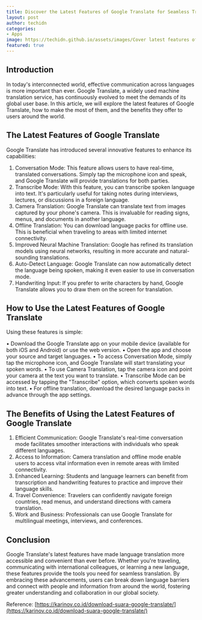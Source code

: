 ```yaml
---
title: Discover the Latest Features of Google Translate for Seamless Translation
layout: post
author: techidn
categories: 
- Apps
image: https://techidn.github.io/assets/images/Cover latest features of google translate.jpg
featured: true
---
```


## Introduction

In today's interconnected world, effective communication across languages is more important than ever. Google Translate, a widely used machine translation service, has continuously evolved to meet the demands of its global user base. In this article, we will explore the latest features of Google Translate, how to make the most of them, and the benefits they offer to users around the world.

## The Latest Features of Google Translate

Google Translate has introduced several innovative features to enhance its capabilities:

1. Conversation Mode: This feature allows users to have real-time, translated conversations. Simply tap the microphone icon and speak, and Google Translate will provide translations for both parties.
2. Transcribe Mode: With this feature, you can transcribe spoken language into text. It's particularly useful for taking notes during interviews, lectures, or discussions in a foreign language.
3. Camera Translation: Google Translate can translate text from images captured by your phone's camera. This is invaluable for reading signs, menus, and documents in another language.
4. Offline Translation: You can download language packs for offline use. This is beneficial when traveling to areas with limited internet connectivity.
5. Improved Neural Machine Translation: Google has refined its translation models using neural networks, resulting in more accurate and natural-sounding translations.
6. Auto-Detect Language: Google Translate can now automatically detect the language being spoken, making it even easier to use in conversation mode.
7. Handwriting Input: If you prefer to write characters by hand, Google Translate allows you to draw them on the screen for translation.

## How to Use the Latest Features of Google Translate

Using these features is simple:

•	Download the Google Translate app on your mobile device (available for both iOS and Android) or use the web version.
•	Open the app and choose your source and target languages.
•	To access Conversation Mode, simply tap the microphone icon, and Google Translate will start translating your spoken words.
•	To use Camera Translation, tap the camera icon and point your camera at the text you want to translate.
•	Transcribe Mode can be accessed by tapping the "Transcribe" option, which converts spoken words into text.
•	For offline translation, download the desired language packs in advance through the app settings.

## The Benefits of Using the Latest Features of Google Translate

1. Efficient Communication: Google Translate's real-time conversation mode facilitates smoother interactions with individuals who speak different languages.
2. Access to Information: Camera translation and offline mode enable users to access vital information even in remote areas with limited connectivity.
3. Enhanced Learning: Students and language learners can benefit from transcription and handwriting features to practice and improve their language skills.
4. Travel Convenience: Travelers can confidently navigate foreign countries, read menus, and understand directions with camera translation.
5. Work and Business: Professionals can use Google Translate for multilingual meetings, interviews, and conferences.

## Conclusion

Google Translate's latest features have made language translation more accessible and convenient than ever before. Whether you're traveling, communicating with international colleagues, or learning a new language, these features provide the tools you need for seamless translation. By embracing these advancements, users can break down language barriers and connect with people and information from around the world, fostering greater understanding and collaboration in our global society.

Reference: [https://karinov.co.id/download-suara-google-translate/](https://karinov.co.id/download-suara-google-translate/)
